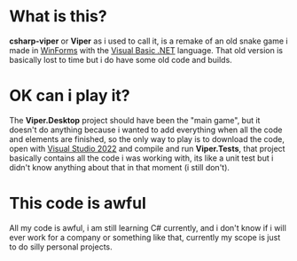 # What is this?

**csharp-viper** or **Viper** as i used to call it, is a remake of an old snake game i made in [WinForms](https://learn.microsoft.com/en-us/dotnet/desktop/winforms/overview/?view=netdesktop-9.0) with the [Visual Basic .NET](https://es.wikipedia.org/wiki/Visual_Basic_.NET) language. That old version is basically lost to time but i do have some old code and builds.


# OK can i play it?
The **Viper.Desktop** project should have been the "main game", but it doesn't do anything because i wanted to add everything when all the code and elements are finished, so the only way to play is to download the code, open with [Visual Studio 2022](https://visualstudio.microsoft.com/vs/) and compile and run **Viper.Tests**, that project basically contains all the code i was working with, its like a unit test but i didn't know anything about that in that moment (i still don't).


# This code is awful
All my code is awful, i am still learning C# currently, and i don't know if i will ever work for a company or something like that, currently my scope is just to do silly personal projects.
